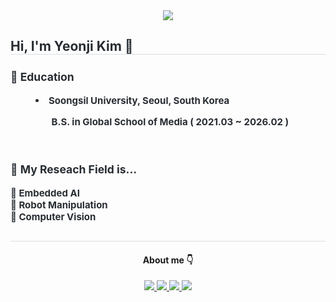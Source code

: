 <div align= "center">
    <img src="https://capsule-render.vercel.app/api?type=waving&color=0:ffb703,100:fb8509&height=240&text=KimYeonji%20&animation=&fontColor=000000&fontSize=70" />
    </div>
    <div style="text-align: left;"> 
    <h2 style="border-bottom: 1px solid #d8dee4; color: #282d33;"> Hi, I'm Yeonji Kim 🙌 </h2>  
    <div style="font-weight: 700; font-size: 15px; text-align: left; color: #282d33;"> <dt><h3>📖 Education</h3></dt></li><dd><li> <b>Soongsil University</b>, Seoul, South Korea </dd></li></li><ul>  </li><dd> <b>B.S.</b> in Global School of Media ( 2021.03 ~ 2026.02 ) </dd></li> </div> 
    </div>
      <br>
    <div style="font-weight: 700; font-size: 15px; text-align: left; color: #282d33;"> <dt><h3>🔬 My Reseach Field is... </h3></dt>🤖 Embedded AI <br> 🤖 Robot Manipulation  <br> 🤖 Computer Vision
    </div>
    <div style="text-align: center;">
  <h2 style="border-bottom: 1px solid #d8dee4; color: #282d33;">  </h2> 
      <div align= "center">  <h4> About me 👇 </h4> </div> 
    <div align= "center"> <a href=mailto:gimyeonji52@gmail.com> <img src="https://img.shields.io/badge/Gmail-EA4335?style=for-the-badge&logo=Gmail&logoColor=white&link=mailto:"> </a>
         <a href=https://stirring-talk-5c8.notion.site/ORB-446fda8035cd45b6ada3cea44b026e8a><img src="https://img.shields.io/badge/Notion-000000?style=for-the-badge&logo=Notion&logoColor=white&link="> </a><a href=www.linkedin.com/in/yeonji-kim-5109372a9/><img src="https://img.shields.io/badge/linkedin-%230077B5.svg?style=for-the-badge&logo=linkedin&logoColor=white"> </a><a href=https://github.com/Kim-Yeon-Ji/Kim-Yeon-Ji/blob/main/Kim_YeonJi_CV.pdf><img src="https://img.shields.io/badge/CV-%23121011.svg?style=for-the-badge&logo=github&logoColor=white"> </a>
          </div>  <br> 
    <div align= "center">  </div> 
    </div>
    
    
